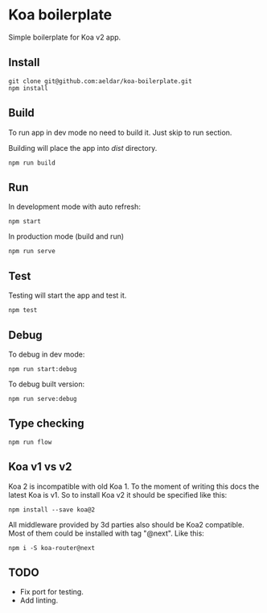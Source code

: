 Koa boilerplate
===============

Simple boilerplate for Koa v2 app.

Install
-------

```
git clone git@github.com:aeldar/koa-boilerplate.git
npm install
```

Build
-----

To run app in dev mode no need to build it. Just skip to run section.

Building will place the app into _dist_ directory.

```
npm run build
```

Run
---

In development mode with auto refresh:

```
npm start
```

In production mode (build and run)

```
npm run serve
```

Test
----
Testing will start the app and test it.

```
npm test
```

Debug
-----

To debug in dev mode:
```
npm run start:debug
```

To debug built version:
```
npm run serve:debug
```

Type checking
-------------

```
npm run flow
```

Koa v1 vs v2
------------

Koa 2 is incompatible with old Koa 1. To the moment of writing this docs the latest
Koa is v1. So to install Koa v2 it should be specified like this:

```
npm install --save koa@2
```

All middleware provided by 3d parties also should be Koa2 compatible. Most of them
could be installed with tag "@next". Like this:

```
npm i -S koa-router@next
```

TODO
----

- Fix port for testing.
- Add linting.

